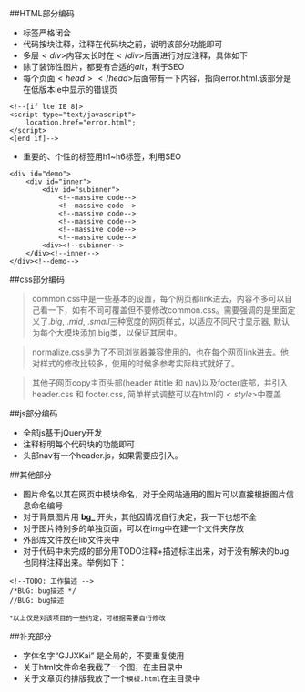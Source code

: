 ##HTML部分编码
- 标签严格闭合
- 代码按块注释，注释在代码块之前，说明该部分功能即可
- 多层$<div>$内容太长时在$</div>$后面进行对应注释，具体如下
- 除了装饰性图片，都要有合适的$alt$，利于SEO
- 每个页面$<head></head>$后面带有一下内容，指向error.html.该部分是在低版本ie中显示的错误页

```
<!--[if lte IE 8]>
<script type="text/javascript">
	location.href="error.html";
</script>
<[end if]-->
```

- 重要的、个性的标签用h1~h6标签，利用SEO

```
<div id="demo">
	<div id="inner">
		<div id="subinner">
			<!--massive code-->
			<!--massive code-->
			<!--massive code-->
			<!--massive code-->
			<!--massive code-->
			<!--massive code-->
		<div><!--subinner-->
	</div><!--inner-->
</div><!--demo-->
```

##css部分编码
> common.css中是一些基本的设置，每个网页都link进去，内容不多可以自己看一下，如有不同可覆盖但不要修改common.css。需要强调的是里面定义了$.big$, $.mid$, $.small$三种宽度的网页样式，以适应不同尺寸显示器, 默认为每个大模块添加.big类，以保证其居中。

> normalize.css是为了不同浏览器兼容使用的，也在每个网页link进去。他对样式的修改比较多，使用的时候多参考实际样式就好了。

> 其他子网页copy主页头部(header #title 和 nav)以及footer底部，并引入header.css 和 footer.css, 简单样式调整可以在html的$<style>$中覆盖
 
##js部分编码
 - 全部js基于jQuery开发
 - 注释标明每个代码块的功能即可
 - 头部nav有一个header.js，如果需要应引入。

##其他部分
 - 图片命名以其在网页中模块命名，对于全网站通用的图片可以直接根据图片信息命名编号
 - 对于背景图片用 **bg_** 开头，其他因情况自行决定，我一下也想不全
 - 对于图片特别多的单独页面，可以在img中在建一个文件夹存放
 - 外部库文件放在lib文件夹中
 - 对于代码中未完成的部分用TODO注释+描述标注出来，对于没有解决的bug也同样注释出来。举例如下：
 
 ```
 <!--TODO: 工作描述 -->
 /*BUG: bug描述 */
 //BUG: bug描述
```

<small>*以上仅是对该项目的一些约定，可根据需要自行修改</small>

##补充部分

- 字体名字“GJJXKai” 是全局的，不要重复使用
- 关于html文件命名我截了一个图，在主目录中
- 关于文章页的排版我放了一个`模板.html`在主目录中









